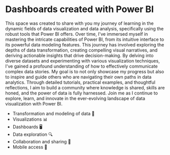 # Dashboards created with Power BI

This space was created to share with you my journey of learning in the dynamic fields of data visualization and data analysis, 
specifically using the robust tools that Power BI offers. Over time, I've immersed myself in mastering the intricate capabilities of Power BI, 
from its intuitive interface to its powerful data modeling features. This journey has involved exploring the depths of data transformation, 
creating compelling visual narratives, and deriving actionable insights that drive decision-making. By delving into diverse datasets and experimenting with
various visualization techniques, I've gained a profound understanding of how to effectively communicate complex data stories. 
My goal is to not only showcase my progress but also to inspire and guide others who are navigating their own paths in data analytics. Through detailed tutorials, 
practical examples, and thoughtful reflections, I aim to build a community where knowledge is shared, skills are honed, and the power of data is fully harnessed. 
Join me as I continue to explore, learn, and innovate in the ever-evolving landscape of data visualization with Power BI. 

- Transformation and modeling of data 🔄
- Visualizations 📊
- Dashboards 🖥️
- Data exploration 🔍
- Collaboration and sharing 🤝
- Mobile access  📱
